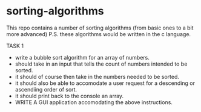 # sorting-algorithms
This repo contains a number of sorting algorithms (from basic ones to a bit more advanced)
P.S. these algorithms would be written in the c language.

TASK 1
- write a bubble sort algorithm for an array of numbers.
- should take in an input that tells the count of numbers intended to be sorted.
- it should of course then take in the numbers needed to be sorted.
- it should also be able to accomodate a user request for a descending or ascendiing order of sort.
- it should print back to the console an array.
- WRITE A GUI application accomodating the above instructions.
